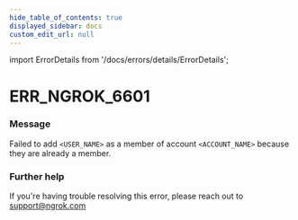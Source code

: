 ```yaml
---
hide_table_of_contents: true
displayed_sidebar: docs
custom_edit_url: null
---
```


import ErrorDetails from '/docs/errors/details/ErrorDetails';

# ERR_NGROK_6601

### Message
Failed to add `<USER_NAME>` as a member of account `<ACCOUNT_NAME>` because they are already a member.

### Further help
If you're having trouble resolving this error, please reach out to [support@ngrok.com](mailto:support@ngrok.com?subject=Help%20with%20ERR_NGROK_6601)

<ErrorDetails error='err_ngrok_6601' />
